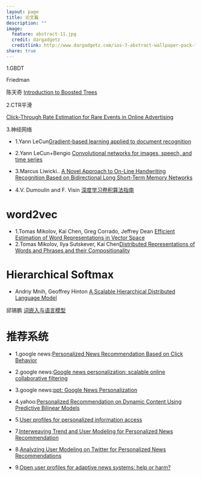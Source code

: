 ```yaml
---
layout: page
title: 论文篇 
description: ""
image:
  feature: abstract-11.jpg
  credit: dargadgetz
  creditlink: http://www.dargadgetz.com/ios-7-abstract-wallpaper-pack-for-iphone-5-and-ipod-touch-retina/
share: true
---
```


1.GBDT 

Friedman [<Greedy Function Approximation: A Gradient Boosting Machine>](https://statweb.stanford.edu/~jhf/ftp/trebst.pdf)

陈天奇 [Introduction to Boosted Trees](http://homes.cs.washington.edu/~tqchen/pdf/BoostedTree.pdf)

2.CTR平滑

[Click-Through Rate Estimation for Rare Events in Online Advertising](http://www.cs.cmu.edu/~xuerui/papers/ctr.pdf)

3.神经网络

- 1.Yann LeCun[Gradient-based learning applied to document recognition](https://d3c33hcgiwev3.cloudfront.net/_d4267aa84a9339a0a646b0ce1bbcdbb7_Gradient-based-learning-applied-to-document-recognition.pdf?Expires=1479427200&Signature=j1yj7~V-O8jOKYUqwI7eMpHrvBLtGvuf7Zm4GiN53xuZIazcv~be8p1U35CdJfcSE-VnuOSSkRBmaMe7PDuDxSdVZQ4SVF4YNpsMfbNN-qgVOgVTxRjDRabRY3o3lidiqC8PMxHRWAwt2qwfKsAgBHIGItjkM3uc~J40sw6hCkY_&Key-Pair-Id=APKAJLTNE6QMUY6HBC5A)

- 2.Yann LeCun+Bengio [Convolutional networks for images, speech, and time series](https://d3c33hcgiwev3.cloudfront.net/_aa4a9a37ca0210d394d37b920c47498d_Convolutional-networks-for-images_-speech_-and-time-series.pdf?Expires=1479427200&Signature=Hii2TZ1qPK4tX3XnO55sZ4ZiS9o1umeEs23NMQ2WcSGDGSdhP65ShiY44vzYkrBI3fN~TSfdg2-8qApIvBwyfq1U-GbowhsLD-JMwk22g1U4xTOw5rJMOuVIxv70XnNoG0fTXZ6bGyb6E2Ht7M9wenMAmpB85vG029QZTVrFgXU_&Key-Pair-Id=APKAJLTNE6QMUY6HBC5A)

- 3.Marcus Liwicki.. [A Novel Approach to On-Line Handwriting Recognition Based on Bidirectional Long Short-Term Memory Networks](https://d3c33hcgiwev3.cloudfront.net/_d987358800be8ba8c30d517b74f9b23d_A-novel-approach-to-on-line-handwriting-recognition-based-on-bidirectional-long-short-term-memory-networks.pdf?Expires=1479945600&Signature=Gtyt0K8mP-hDwXC3UKTomU6QhLfjjRlTmnupV0o9RxDJSdzjB06ydecF91GT2hNotUGTGadMVLXOm6dZfeOTiu17SrK8eMxpbL3rHXq8w37vz42hav4-P43vt2EgYvt93zrCaobMCI7K6kNkrGxdscBZHtAG5X9Vj3bWLi7DMpw_&Key-Pair-Id=APKAJLTNE6QMUY6HBC5A)

- 4.V. Dumoulin and F. Visin [深度学习卷积算法指南](https://arxiv.org/pdf/1603.07285v1.pdf)

# word2vec

- 1.Tomas Mikolov, Kai Chen, Greg Corrado, Jeffrey Dean
 [Efficient Estimation of Word Representations in Vector Space](https://arxiv.org/pdf/1301.3781v3.pdf)
- 2.Tomas Mikolov, Ilya Sutskever, Kai Chen[Distributed Representations of Words and Phrases and their Compositionality](https://papers.nips.cc/paper/5021-distributed-representations-of-words-and-phrases-and-their-compositionality.pdf) 

# Hierarchical Softmax

- Andriy Mnih, Geoffrey Hinton [A Scalable Hierarchical Distributed Language Model](http://www.cs.toronto.edu/~amnih/papers/hlbl_final.pdf)

邱锡鹏 [词嵌入与语言模型](https://nndl.github.io/ch10.pdf)


# 推荐系统

- 1.google news:[Personalized News Recommendation Based on Click Behavior ](https://static.googleusercontent.com/media/research.google.com/zh-CN//pubs/archive/35599.pdf)
- 2.google news:[Google news personalization: scalable online collaborative filtering](http://wwwconference.org/www2007/papers/paper570.pdf)
- 3.google news:[ppt: Google News Personalization](http://cseweb.ucsd.edu/~elkan/291spring2008/jerry.pdf)
- 4.yahoo:[Personalized Recommendation on Dynamic Content Using Predictive Bilinear Models](http://www.wwwconference.org/www2009/proceedings/pdf/p691.pdf)
- 5.[User profiles for personalized information access](http://citeseerx.ist.psu.edu/viewdoc/download?doi=10.1.1.86.6516&rep=rep1&type=pdf)


- 7.[Interweaving Trend and User Modeling for Personalized News Recommendation](http://fabianabel.de/papers/2011-wis-twitter-trends-web-intelligence_short.pdf)
- 8.[Analyzing User Modeling on Twitter for Personalized News Recommendations](http://fabianabel.de/papers/2011-wis-twitter-um-umap.pdf)

- 9.[Open user profiles for adaptive news systems: help or harm?](http://www.www2007.org/papers/paper602.pdf)
